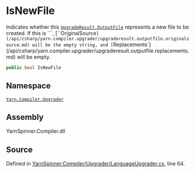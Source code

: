 # IsNewFile

Indicates whether this [`UpgradeResult.OutputFile`](./) represents a new file to be created. If this is ```, [``OriginalSource`](/api/csharp/yarn.compiler.upgrader/upgraderesult.outputfile.originalsource.md) will be the empty string, and [`Replacements\`\]\(/api/csharp/yarn.compiler.upgrader/upgraderesult.outputfile.replacements.md\) will be empty.

```csharp
public bool IsNewFile
```

## Namespace

[`Yarn.Compiler.Upgrader`](../)

## Assembly

YarnSpinner.Compiler.dll

## Source

Defined in [YarnSpinner.Compiler/Upgrader/LanguageUpgrader.cs](https://github.com/YarnSpinnerTool/YarnSpinner//blob/develop/YarnSpinner.Compiler/Upgrader/LanguageUpgrader.cs#L64), line 64.

